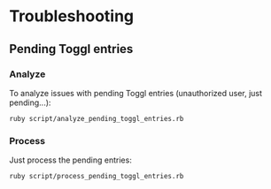 # Troubleshooting

## Pending Toggl entries

### Analyze

To analyze issues with pending Toggl entries (unauthorized user, just pending...):

```
ruby script/analyze_pending_toggl_entries.rb
```

### Process

Just process the pending entries:

```
ruby script/process_pending_toggl_entries.rb
```
